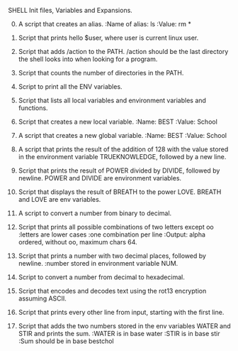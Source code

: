 SHELL Init files, Variables and Expansions.

0. A script that creates an alias.
	:Name of alias: ls
	:Value: rm *
1. Script that prints hello $user, where user is current linux user.

2. Script that adds /action to the PATH. /action should be the last directory the shell looks into when looking for a program.

3. Script that counts the number of directories in the PATH.

4. Script to print all the ENV variables.

5. Script that lists all local variables and environment variables and functions.

6. Script that creates a new local variable.
	:Name: BEST
	:Value: School

7. A script that creates a new global variable.
	:Name: BEST
	:Value: School

8. A script that prints the result of the addition of 128 with the value stored in the environment variable TRUEKNOWLEDGE, followed by a new line.

9. Script that prints the result of POWER divided by DIVIDE, followed by newline. POWER and DIVIDE are environment variables.

10. Script that displays the result of BREATH to the power LOVE. BREATH and LOVE are env variables.

11. A script to convert a number from binary to decimal.

12. Script that prints all possible combinations of two letters except oo	:letters are lower cases
	:one combination per line
	:Output: alpha ordered, without oo, maximum chars 64.

13. Script that prints a number with two decimal places, followed by newline.
	:number stored in environment variable NUM.

14. Script to convert a number from decimal to hexadecimal.

15. Script that encodes and decodes text using the rot13 encryption assuming ASCII.

16. Script that prints every other line from input, starting with the first line.

17. Script that adds the two numbers stored in the env variables WATER and STIR and prints the sum.
	:WATER is in base water
	:STIR is in base stir
	:Sum should be in base bestchol
	
